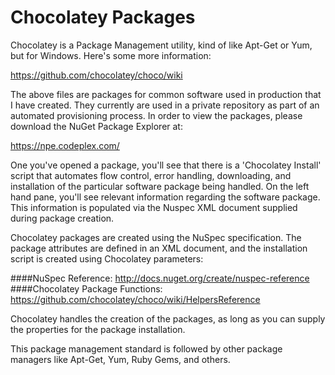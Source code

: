 # Chocolatey Packages

Chocolatey is a Package Management utility, kind of like Apt-Get or Yum, but for Windows.  Here's some more information:

https://github.com/chocolatey/choco/wiki

The above files are packages for common software used in production that I have created.  They currently are used in a private 
repository as part of an automated provisioning process.  In order to view the packages, please download the NuGet Package 
Explorer at:

https://npe.codeplex.com/

One you've opened a package, you'll see that there is a 'Chocolatey Install' script that automates flow control, error handling,
downloading, and installation of the particular software package being handled.  On the left hand pane, you'll see relevant
information regarding the software package.  This information is populated via the Nuspec XML document supplied during
package creation.

Chocolatey packages are created using the NuSpec specification.  The package attributes are defined in an XML document, and the
installation script is created using Chocolatey parameters:

####NuSpec Reference:
http://docs.nuget.org/create/nuspec-reference
####Chocolatey Package Functions:
https://github.com/chocolatey/choco/wiki/HelpersReference

Chocolatey handles the creation of the packages, as long as you can supply the properties for the package installation.

This package management standard is followed by other package managers like Apt-Get, Yum, Ruby Gems, and others.
